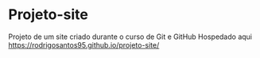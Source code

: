 # Projeto-site
 Projeto de um site criado durante o curso de Git e GitHub
Hospedado aqui https://rodrigosantos95.github.io/projeto-site/
